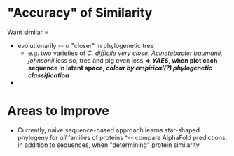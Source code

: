 # "Accuracy" of Similarity
Want similar $\equiv$
- evolutionarily -- $\alpha$ "closer" in phylogenetic tree
	- e.g. two varieties of _C. difficile_ _very close_, _Acinetobacter baumanii, johnsonii_ less so, tree and pig even less
	__=> _YAES_, when plot each sequence in latent space, _colour by empirical(?) phylogenetic classification___
- 

# Areas to Improve
- Currently, naive sequence-based approach learns star-shaped phylogeny for *all* families of proteins
	^-- compare AlphaFold predictions, in addition to sequences, when "determining" protein similarity